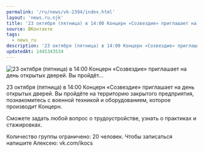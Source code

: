 ```yaml
---
permalink: '/ru/news/vk-2394/index.html'
layout: 'news.ru.njk'
title: '23 октября (пятница) в 14:00 Концерн «Созвездие» приглашает на день открытых дверей. Вы пройдёт'
source: ВКонтакте
tags:
  - news_ru
description: '23 октября (пятница) в 14:00 Концерн «Созвездие» приглашает на день открытых дверей. Вы пройдёт…'
updatedAt: 1445343534
---
```

![23 октября (пятница) в 14:00 Концерн «Созвездие» приглашает на день открытых дверей. Вы пройдёт…](https://sun9-60.userapi.com/impf/-o_fWOnrDtmaLADreTPgFhiMnxt-DpSmg9XlDw/Wm6OzAY4Kp8.jpg?size=1024x768&quality=96&proxy=1&sign=2a1b15f4bacf60b1d85f7c8a3db8ef52&c_uniq_tag=7nYoVjEj5NTkKR0MEJUcFIDS60mMrUHCzLDmw7ZkmZo&type=album)

23 октября (пятница) в 14:00 Концерн «Созвездие» приглашает на день открытых дверей. Вы пройдёте на территорию закрытого предприятия, познакомитесь с военной техникой и оборудованием, которое производит Концерн.

Сможете задать любой вопрос о трудоустройстве, узнать о практиках и стажировках.

Количество группы ограничено: 20 человек.
Чтобы записаться напишите Алексею: vk.com/ikocs
